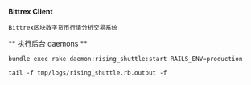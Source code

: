 **Bittrex Client**

    Bittrex区块数字货币行情分析交易系统

** 执行后台 daemons   **

    bundle exec rake daemon:rising_shuttle:start RAILS_ENV=production

    tail -f tmp/logs/rising_shuttle.rb.output -f
